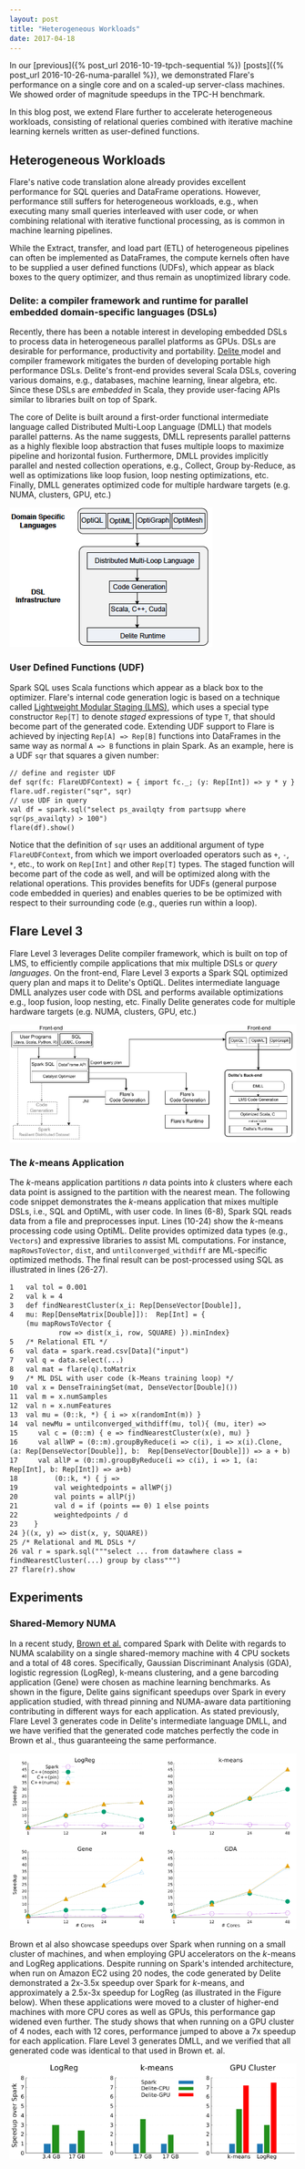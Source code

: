 ```yaml
---
layout: post
title: "Heterogeneous Workloads"
date: 2017-04-18
---
```


In our [previous]({% post_url 2016-10-19-tpch-sequential %}) [posts]({% post_url 2016-10-26-numa-parallel %}), we demonstrated Flare's performance on a single core and on a scaled-up server-class machines. We showed order of magnitude speedups in the TPC-H benchmark.

In this blog post, we extend Flare further to accelerate heterogeneous workloads, consisting of relational queries combined with iterative machine learning kernels written as user-defined functions.

## Heterogeneous Workloads
Flare's native code translation alone already provides excellent 
performance for SQL queries and DataFrame operations. However, performance still suffers for heterogeneous workloads, e.g., when executing many small queries interleaved with user code, or when combining relational with iterative functional processing, as is common in machine learning pipelines. 

While the Extract, transfer, and load part (ETL) of heterogeneous pipelines can often be implemented as DataFrames, the compute kernels often have to be supplied a  user defined functions (UDFs), which appear as black boxes to the query optimizer, and thus remain as unoptimized library code. 

### Delite: a compiler framework and runtime for parallel embedded domain-specific languages (DSLs)

Recently, there has been a notable interest in developing embedded DSLs to process data in heterogeneous parallel platforms as GPUs. DSLs are desirable for performance, productivity and portability. <a href="http://stanford-ppl.github.io/Delite/" >Delite </a> model and compiler framework mitigates the
burden of developing portable high performance DSLs.  Delite's front-end provides several Scala DSLs, covering various domains, e.g., databases, machine learning, linear algebra, etc. Since these DSLs are *embedded* in Scala, they provide user-facing APIs similar to libraries built on top of Spark.

The core of Delite is built around a first-order functional intermediate language called Distributed Multi-Loop Language (DMLL) that models parallel patterns. As the name suggests, DMLL represents parallel patterns as a highly flexible loop abstraction that fuses multiple loops to maximize pipeline and horizontal fusion. Furthermore, DMLL provides implicitly parallel and nested collection operations, e.g., Collect, Group by-Reduce, as well as  optimizations like loop fusion, loop nesting optimizations, etc. Finally, DMLL generates optimized code for multiple hardware targets (e.g. NUMA, clusters, GPU, etc.)


<div>
<img src="/img/delite.png"/>
</div>

### User Defined Functions (UDF) 
Spark SQL uses Scala functions which appear as a black box to the optimizer. Flare's internal code generation logic is based on a technique called <a href="http://scala-lms.github.io/">Lightweight Modular Staging (LMS)</a>, which uses a special type constructor `Rep[T]` to denote *staged* expressions of type `T`, that should become part of the generated code. Extending UDF support to Flare is achieved by injecting `Rep[A] => Rep[B]` functions into DataFrames in the same way as normal `A => B` functions in plain Spark. As an example, here is a UDF `sqr` that squares a given number:
<div class="highlighter-rouge"><pre class="highlight"><code>// define and register UDF
def sqr(fc: FlareUDFContext) = { import fc._; (y: Rep[Int]) => y * y }
flare.udf.register("sqr", sqr)
// use UDF in query
val df = spark.sql("select ps_availqty from partsupp where sqr(ps_availqty) > 100")
flare(df).show()</code></pre>
</div>

Notice that the definition of `sqr` uses an additional argument of type `FlareUDFContext`, from which we
import overloaded operators such as `+`, `-`, `*`, etc., to work on `Rep[Int]` and other `Rep[T]` types.
The staged function will become part of the code as well, and will be optimized along with the relational operations. This provides benefits for UDFs (general purpose code embedded in queries)
and enables queries to be be optimized with respect to their surrounding code (e.g., queries run within a loop).

## Flare Level 3
Flare Level 3 leverages Delite compiler framework, which is built on top of LMS, to efficiently compile applications that mix multiple DSLs or *query languages*. On the front-end, Flare Level 3 exports a Spark SQL optimized query plan and maps it to Delite's OptiQL. Delites intermediate language DMLL analyzes user code with DSL and performs available optimizations e.g., loop fusion, loop nesting, etc. Finally Delite generates code for multiple hardware targets (e.g. NUMA, clusters, GPU, etc.)

<div>
<img  src="/img/flare.png"/>
</div>

### The *k*-means Application

The *k*-means application partitions *n* data points into *k* clusters where each data point is assigned to the partition with the nearest mean. The following code snippet demonstrates the *k*-means application that mixes multiple DSLs, i.e., SQL and OptiML, with user code. In lines (6-8), Spark SQL reads data from a file and preprocesses input. Lines (10-24) show the *k*-means processing code using OptiML. Delite provides optimized data types (e.g., `Vectors`) and expressive libraries to assist ML computations. For instance, `mapRowsToVector`, `dist`, and `untilconverged_withdiff` are ML-specific optimized methods. The final result can be post-processed using SQL as illustrated in lines (26-27).

<div class="highlighter-rouge"><pre class="highlight">
<code>1   val tol = 0.001
2   val k = 4
3   def findNearestCluster(x_i: Rep[DenseVector[Double]],
4   mu: Rep[DenseMatrix[Double]]):  Rep[Int] = {
    (mu mapRowsToVector {
            row => dist(x_i, row, SQUARE) }).minIndex}
5   /* Relational ETL */
6   val data = spark.read.csv[Data]("input")
7   val q = data.select(...)
8   val mat = flare(q).toMatrix
9   /* ML DSL with user code (k-Means training loop) */
10  val x = DenseTrainingSet(mat, DenseVector[Double]())
11  val m = x.numSamples
12  val n = x.numFeatures
13  val mu = (0::k, *) { i => x(randomInt(m)) }
14  val newMu = untilconverged_withdiff(mu, tol){ (mu, iter) =>
15     val c = (0::m) { e => findNearestCluster(x(e), mu) }
16     val allWP = (0::m).groupByReduce(i => c(i), i => x(i).Clone, (a: Rep[DenseVector[Double]], b:  Rep[DenseVector[Double]]) => a + b)
17     val allP = (0::m).groupByReduce(i => c(i), i => 1, (a: Rep[Int], b: Rep[Int]) => a+b)
18         (0::k, *) { j =>
19         val weightedpoints = allWP(j)
20         val points = allP(j)
21         val d = if (points == 0) 1 else points
22         weightedpoints / d
23    }
24 }((x, y) => dist(x, y, SQUARE)) 
25 /* Relational and ML DSLs */
26 val r = spark.sql("""select ... from datawhere class = findNearestCluster(...) group by class""")
27 flare(r).show</code></pre>
</div>


## Experiments

### Shared-Memory NUMA

In a recent study, <a href="https://ppl.stanford.edu/papers/cgo16-brown.pdf"> Brown et al.</a> compared Spark with Delite with regards to NUMA scalability on a single shared-memory machine with 4 CPU sockets and a total of 48 cores. Specifically, Gaussian Discriminant Analysis (GDA), logistic regression (LogReg), k-means clustering, and a gene barcoding application (Gene) were chosen as machine learning benchmarks. As shown in the figure, Delite gains significant speedups over Spark in every application studied, with thread pinning and NUMA-aware data partitioning contributing in different ways for each application. As stated previously, Flare Level 3 generates code in Delite's intermediate language DMLL, and we have verified that the generated code matches perfectly the code in Brown et al., thus guaranteeing the same performance.

<div>
<img  src="/img/numa.png"/>
</div>

Brown et al also showcase speedups over Spark when running on a small cluster of machines, and when employing GPU accelerators on the *k*-means and LogReg applications. 
Despite running on Spark's intended architecture, when run on Amazon EC2 using 20 nodes, the code generated by Delite demonstrated a 2x-3.5x speedup over Spark for *k*-means, and approximately a 2.5x-3x speedup for LogReg (as illustrated in the Figure below). When these applications were moved to a cluster of higher-end machines with more CPU cores as well as GPUs, this performance gap widened even further. The study shows that when running on a GPU cluster of 4 nodes, each with 12 cores, performance jumped to above a 7x speedup for each application. Flare Level 3 generates DMLL, and we verified that all generated code was identical to that used in Brown et. al.

<div>
<img  src="/img/clusters.png"/>
</div>
